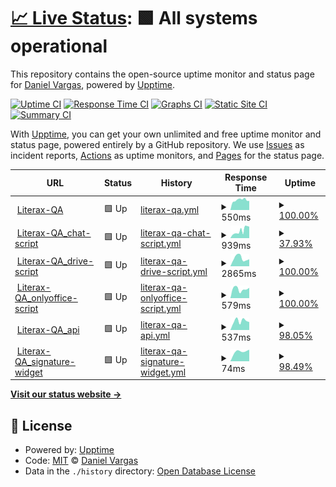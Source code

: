 # [📈 Live Status](https://demo.upptime.js.org): <!--live status--> **🟩 All systems operational**

This repository contains the open-source uptime monitor and status page for [Daniel Vargas](https://demo.upptime.js.org), powered by [Upptime](https://github.com/upptime/upptime).

[![Uptime CI](https://github.com/at-DanielVargas/literax-healts/workflows/Uptime%20CI/badge.svg)](https://github.com/at-DanielVargas/literax-healts/actions?query=workflow%3A%22Uptime+CI%22)
[![Response Time CI](https://github.com/at-DanielVargas/literax-healts/workflows/Response%20Time%20CI/badge.svg)](https://github.com/at-DanielVargas/literax-healts/actions?query=workflow%3A%22Response+Time+CI%22)
[![Graphs CI](https://github.com/at-DanielVargas/literax-healts/workflows/Graphs%20CI/badge.svg)](https://github.com/at-DanielVargas/literax-healts/actions?query=workflow%3A%22Graphs+CI%22)
[![Static Site CI](https://github.com/at-DanielVargas/literax-healts/workflows/Static%20Site%20CI/badge.svg)](https://github.com/at-DanielVargas/literax-healts/actions?query=workflow%3A%22Static+Site+CI%22)
[![Summary CI](https://github.com/at-DanielVargas/literax-healts/workflows/Summary%20CI/badge.svg)](https://github.com/at-DanielVargas/literax-healts/actions?query=workflow%3A%22Summary+CI%22)

With [Upptime](https://upptime.js.org), you can get your own unlimited and free uptime monitor and status page, powered entirely by a GitHub repository. We use [Issues](https://github.com/at-DanielVargas/literax-healts/issues) as incident reports, [Actions](https://github.com/at-DanielVargas/literax-healts/actions) as uptime monitors, and [Pages](https://demo.upptime.js.org) for the status page.

<!--start: status pages-->
<!-- This summary is generated by Upptime (https://github.com/upptime/upptime) -->
<!-- Do not edit this manually, your changes will be overwritten -->
<!-- prettier-ignore -->
| URL | Status | History | Response Time | Uptime |
| --- | ------ | ------- | ------------- | ------ |
| <img alt="" src="https://favicons.githubusercontent.com/literaxqa.origon.cloud" height="13"> [Literax-QA](https://literaxqa.origon.cloud/) | 🟩 Up | [literax-qa.yml](https://github.com/at-DanielVargas/literax-healts/commits/HEAD/history/literax-qa.yml) | <details><summary><img alt="Response time graph" src="./graphs/literax-qa/response-time-week.png" height="20"> 550ms</summary><br><a href="https://at-DanielVargas.github.io/literax-healts/history/literax-qa"><img alt="Response time 550" src="https://img.shields.io/endpoint?url=https%3A%2F%2Fraw.githubusercontent.com%2Fat-DanielVargas%2Fliterax-healts%2FHEAD%2Fapi%2Fliterax-qa%2Fresponse-time.json"></a><br><a href="https://at-DanielVargas.github.io/literax-healts/history/literax-qa"><img alt="24-hour response time 502" src="https://img.shields.io/endpoint?url=https%3A%2F%2Fraw.githubusercontent.com%2Fat-DanielVargas%2Fliterax-healts%2FHEAD%2Fapi%2Fliterax-qa%2Fresponse-time-day.json"></a><br><a href="https://at-DanielVargas.github.io/literax-healts/history/literax-qa"><img alt="7-day response time 550" src="https://img.shields.io/endpoint?url=https%3A%2F%2Fraw.githubusercontent.com%2Fat-DanielVargas%2Fliterax-healts%2FHEAD%2Fapi%2Fliterax-qa%2Fresponse-time-week.json"></a><br><a href="https://at-DanielVargas.github.io/literax-healts/history/literax-qa"><img alt="30-day response time 550" src="https://img.shields.io/endpoint?url=https%3A%2F%2Fraw.githubusercontent.com%2Fat-DanielVargas%2Fliterax-healts%2FHEAD%2Fapi%2Fliterax-qa%2Fresponse-time-month.json"></a><br><a href="https://at-DanielVargas.github.io/literax-healts/history/literax-qa"><img alt="1-year response time 550" src="https://img.shields.io/endpoint?url=https%3A%2F%2Fraw.githubusercontent.com%2Fat-DanielVargas%2Fliterax-healts%2FHEAD%2Fapi%2Fliterax-qa%2Fresponse-time-year.json"></a></details> | <details><summary><a href="https://at-DanielVargas.github.io/literax-healts/history/literax-qa">100.00%</a></summary><a href="https://at-DanielVargas.github.io/literax-healts/history/literax-qa"><img alt="All-time uptime 100.00%" src="https://img.shields.io/endpoint?url=https%3A%2F%2Fraw.githubusercontent.com%2Fat-DanielVargas%2Fliterax-healts%2FHEAD%2Fapi%2Fliterax-qa%2Fuptime.json"></a><br><a href="https://at-DanielVargas.github.io/literax-healts/history/literax-qa"><img alt="24-hour uptime 100.00%" src="https://img.shields.io/endpoint?url=https%3A%2F%2Fraw.githubusercontent.com%2Fat-DanielVargas%2Fliterax-healts%2FHEAD%2Fapi%2Fliterax-qa%2Fuptime-day.json"></a><br><a href="https://at-DanielVargas.github.io/literax-healts/history/literax-qa"><img alt="7-day uptime 100.00%" src="https://img.shields.io/endpoint?url=https%3A%2F%2Fraw.githubusercontent.com%2Fat-DanielVargas%2Fliterax-healts%2FHEAD%2Fapi%2Fliterax-qa%2Fuptime-week.json"></a><br><a href="https://at-DanielVargas.github.io/literax-healts/history/literax-qa"><img alt="30-day uptime 100.00%" src="https://img.shields.io/endpoint?url=https%3A%2F%2Fraw.githubusercontent.com%2Fat-DanielVargas%2Fliterax-healts%2FHEAD%2Fapi%2Fliterax-qa%2Fuptime-month.json"></a><br><a href="https://at-DanielVargas.github.io/literax-healts/history/literax-qa"><img alt="1-year uptime 100.00%" src="https://img.shields.io/endpoint?url=https%3A%2F%2Fraw.githubusercontent.com%2Fat-DanielVargas%2Fliterax-healts%2FHEAD%2Fapi%2Fliterax-qa%2Fuptime-year.json"></a></details>
| <img alt="" src="https://favicons.githubusercontent.com/front.literaxqa.origon.app" height="13"> [Literax-QA_chat-script](https://front.literaxqa.origon.app/chat_element/lit-chat.min.js) | 🟩 Up | [literax-qa-chat-script.yml](https://github.com/at-DanielVargas/literax-healts/commits/HEAD/history/literax-qa-chat-script.yml) | <details><summary><img alt="Response time graph" src="./graphs/literax-qa-chat-script/response-time-week.png" height="20"> 939ms</summary><br><a href="https://at-DanielVargas.github.io/literax-healts/history/literax-qa-chat-script"><img alt="Response time 939" src="https://img.shields.io/endpoint?url=https%3A%2F%2Fraw.githubusercontent.com%2Fat-DanielVargas%2Fliterax-healts%2FHEAD%2Fapi%2Fliterax-qa-chat-script%2Fresponse-time.json"></a><br><a href="https://at-DanielVargas.github.io/literax-healts/history/literax-qa-chat-script"><img alt="24-hour response time 1451" src="https://img.shields.io/endpoint?url=https%3A%2F%2Fraw.githubusercontent.com%2Fat-DanielVargas%2Fliterax-healts%2FHEAD%2Fapi%2Fliterax-qa-chat-script%2Fresponse-time-day.json"></a><br><a href="https://at-DanielVargas.github.io/literax-healts/history/literax-qa-chat-script"><img alt="7-day response time 939" src="https://img.shields.io/endpoint?url=https%3A%2F%2Fraw.githubusercontent.com%2Fat-DanielVargas%2Fliterax-healts%2FHEAD%2Fapi%2Fliterax-qa-chat-script%2Fresponse-time-week.json"></a><br><a href="https://at-DanielVargas.github.io/literax-healts/history/literax-qa-chat-script"><img alt="30-day response time 939" src="https://img.shields.io/endpoint?url=https%3A%2F%2Fraw.githubusercontent.com%2Fat-DanielVargas%2Fliterax-healts%2FHEAD%2Fapi%2Fliterax-qa-chat-script%2Fresponse-time-month.json"></a><br><a href="https://at-DanielVargas.github.io/literax-healts/history/literax-qa-chat-script"><img alt="1-year response time 939" src="https://img.shields.io/endpoint?url=https%3A%2F%2Fraw.githubusercontent.com%2Fat-DanielVargas%2Fliterax-healts%2FHEAD%2Fapi%2Fliterax-qa-chat-script%2Fresponse-time-year.json"></a></details> | <details><summary><a href="https://at-DanielVargas.github.io/literax-healts/history/literax-qa-chat-script">37.93%</a></summary><a href="https://at-DanielVargas.github.io/literax-healts/history/literax-qa-chat-script"><img alt="All-time uptime 37.93%" src="https://img.shields.io/endpoint?url=https%3A%2F%2Fraw.githubusercontent.com%2Fat-DanielVargas%2Fliterax-healts%2FHEAD%2Fapi%2Fliterax-qa-chat-script%2Fuptime.json"></a><br><a href="https://at-DanielVargas.github.io/literax-healts/history/literax-qa-chat-script"><img alt="24-hour uptime 100.00%" src="https://img.shields.io/endpoint?url=https%3A%2F%2Fraw.githubusercontent.com%2Fat-DanielVargas%2Fliterax-healts%2FHEAD%2Fapi%2Fliterax-qa-chat-script%2Fuptime-day.json"></a><br><a href="https://at-DanielVargas.github.io/literax-healts/history/literax-qa-chat-script"><img alt="7-day uptime 37.93%" src="https://img.shields.io/endpoint?url=https%3A%2F%2Fraw.githubusercontent.com%2Fat-DanielVargas%2Fliterax-healts%2FHEAD%2Fapi%2Fliterax-qa-chat-script%2Fuptime-week.json"></a><br><a href="https://at-DanielVargas.github.io/literax-healts/history/literax-qa-chat-script"><img alt="30-day uptime 37.93%" src="https://img.shields.io/endpoint?url=https%3A%2F%2Fraw.githubusercontent.com%2Fat-DanielVargas%2Fliterax-healts%2FHEAD%2Fapi%2Fliterax-qa-chat-script%2Fuptime-month.json"></a><br><a href="https://at-DanielVargas.github.io/literax-healts/history/literax-qa-chat-script"><img alt="1-year uptime 37.93%" src="https://img.shields.io/endpoint?url=https%3A%2F%2Fraw.githubusercontent.com%2Fat-DanielVargas%2Fliterax-healts%2FHEAD%2Fapi%2Fliterax-qa-chat-script%2Fuptime-year.json"></a></details>
| <img alt="" src="https://favicons.githubusercontent.com/front.literaxqa.origon.app" height="13"> [Literax-QA_drive-script](https://front.literaxqa.origon.app/widget/lit-drive.min.js) | 🟩 Up | [literax-qa-drive-script.yml](https://github.com/at-DanielVargas/literax-healts/commits/HEAD/history/literax-qa-drive-script.yml) | <details><summary><img alt="Response time graph" src="./graphs/literax-qa-drive-script/response-time-week.png" height="20"> 2865ms</summary><br><a href="https://at-DanielVargas.github.io/literax-healts/history/literax-qa-drive-script"><img alt="Response time 2865" src="https://img.shields.io/endpoint?url=https%3A%2F%2Fraw.githubusercontent.com%2Fat-DanielVargas%2Fliterax-healts%2FHEAD%2Fapi%2Fliterax-qa-drive-script%2Fresponse-time.json"></a><br><a href="https://at-DanielVargas.github.io/literax-healts/history/literax-qa-drive-script"><img alt="24-hour response time 2475" src="https://img.shields.io/endpoint?url=https%3A%2F%2Fraw.githubusercontent.com%2Fat-DanielVargas%2Fliterax-healts%2FHEAD%2Fapi%2Fliterax-qa-drive-script%2Fresponse-time-day.json"></a><br><a href="https://at-DanielVargas.github.io/literax-healts/history/literax-qa-drive-script"><img alt="7-day response time 2865" src="https://img.shields.io/endpoint?url=https%3A%2F%2Fraw.githubusercontent.com%2Fat-DanielVargas%2Fliterax-healts%2FHEAD%2Fapi%2Fliterax-qa-drive-script%2Fresponse-time-week.json"></a><br><a href="https://at-DanielVargas.github.io/literax-healts/history/literax-qa-drive-script"><img alt="30-day response time 2865" src="https://img.shields.io/endpoint?url=https%3A%2F%2Fraw.githubusercontent.com%2Fat-DanielVargas%2Fliterax-healts%2FHEAD%2Fapi%2Fliterax-qa-drive-script%2Fresponse-time-month.json"></a><br><a href="https://at-DanielVargas.github.io/literax-healts/history/literax-qa-drive-script"><img alt="1-year response time 2865" src="https://img.shields.io/endpoint?url=https%3A%2F%2Fraw.githubusercontent.com%2Fat-DanielVargas%2Fliterax-healts%2FHEAD%2Fapi%2Fliterax-qa-drive-script%2Fresponse-time-year.json"></a></details> | <details><summary><a href="https://at-DanielVargas.github.io/literax-healts/history/literax-qa-drive-script">100.00%</a></summary><a href="https://at-DanielVargas.github.io/literax-healts/history/literax-qa-drive-script"><img alt="All-time uptime 100.00%" src="https://img.shields.io/endpoint?url=https%3A%2F%2Fraw.githubusercontent.com%2Fat-DanielVargas%2Fliterax-healts%2FHEAD%2Fapi%2Fliterax-qa-drive-script%2Fuptime.json"></a><br><a href="https://at-DanielVargas.github.io/literax-healts/history/literax-qa-drive-script"><img alt="24-hour uptime 100.00%" src="https://img.shields.io/endpoint?url=https%3A%2F%2Fraw.githubusercontent.com%2Fat-DanielVargas%2Fliterax-healts%2FHEAD%2Fapi%2Fliterax-qa-drive-script%2Fuptime-day.json"></a><br><a href="https://at-DanielVargas.github.io/literax-healts/history/literax-qa-drive-script"><img alt="7-day uptime 100.00%" src="https://img.shields.io/endpoint?url=https%3A%2F%2Fraw.githubusercontent.com%2Fat-DanielVargas%2Fliterax-healts%2FHEAD%2Fapi%2Fliterax-qa-drive-script%2Fuptime-week.json"></a><br><a href="https://at-DanielVargas.github.io/literax-healts/history/literax-qa-drive-script"><img alt="30-day uptime 100.00%" src="https://img.shields.io/endpoint?url=https%3A%2F%2Fraw.githubusercontent.com%2Fat-DanielVargas%2Fliterax-healts%2FHEAD%2Fapi%2Fliterax-qa-drive-script%2Fuptime-month.json"></a><br><a href="https://at-DanielVargas.github.io/literax-healts/history/literax-qa-drive-script"><img alt="1-year uptime 100.00%" src="https://img.shields.io/endpoint?url=https%3A%2F%2Fraw.githubusercontent.com%2Fat-DanielVargas%2Fliterax-healts%2FHEAD%2Fapi%2Fliterax-qa-drive-script%2Fuptime-year.json"></a></details>
| <img alt="" src="https://favicons.githubusercontent.com/texteditor.literaxqa.origon.app" height="13"> [Literax-QA_onlyoffice-script](https://texteditor.literaxqa.origon.app/web/js/webcomponent.onlyoffice.min.js) | 🟩 Up | [literax-qa-onlyoffice-script.yml](https://github.com/at-DanielVargas/literax-healts/commits/HEAD/history/literax-qa-onlyoffice-script.yml) | <details><summary><img alt="Response time graph" src="./graphs/literax-qa-onlyoffice-script/response-time-week.png" height="20"> 579ms</summary><br><a href="https://at-DanielVargas.github.io/literax-healts/history/literax-qa-onlyoffice-script"><img alt="Response time 579" src="https://img.shields.io/endpoint?url=https%3A%2F%2Fraw.githubusercontent.com%2Fat-DanielVargas%2Fliterax-healts%2FHEAD%2Fapi%2Fliterax-qa-onlyoffice-script%2Fresponse-time.json"></a><br><a href="https://at-DanielVargas.github.io/literax-healts/history/literax-qa-onlyoffice-script"><img alt="24-hour response time 651" src="https://img.shields.io/endpoint?url=https%3A%2F%2Fraw.githubusercontent.com%2Fat-DanielVargas%2Fliterax-healts%2FHEAD%2Fapi%2Fliterax-qa-onlyoffice-script%2Fresponse-time-day.json"></a><br><a href="https://at-DanielVargas.github.io/literax-healts/history/literax-qa-onlyoffice-script"><img alt="7-day response time 579" src="https://img.shields.io/endpoint?url=https%3A%2F%2Fraw.githubusercontent.com%2Fat-DanielVargas%2Fliterax-healts%2FHEAD%2Fapi%2Fliterax-qa-onlyoffice-script%2Fresponse-time-week.json"></a><br><a href="https://at-DanielVargas.github.io/literax-healts/history/literax-qa-onlyoffice-script"><img alt="30-day response time 579" src="https://img.shields.io/endpoint?url=https%3A%2F%2Fraw.githubusercontent.com%2Fat-DanielVargas%2Fliterax-healts%2FHEAD%2Fapi%2Fliterax-qa-onlyoffice-script%2Fresponse-time-month.json"></a><br><a href="https://at-DanielVargas.github.io/literax-healts/history/literax-qa-onlyoffice-script"><img alt="1-year response time 579" src="https://img.shields.io/endpoint?url=https%3A%2F%2Fraw.githubusercontent.com%2Fat-DanielVargas%2Fliterax-healts%2FHEAD%2Fapi%2Fliterax-qa-onlyoffice-script%2Fresponse-time-year.json"></a></details> | <details><summary><a href="https://at-DanielVargas.github.io/literax-healts/history/literax-qa-onlyoffice-script">100.00%</a></summary><a href="https://at-DanielVargas.github.io/literax-healts/history/literax-qa-onlyoffice-script"><img alt="All-time uptime 100.00%" src="https://img.shields.io/endpoint?url=https%3A%2F%2Fraw.githubusercontent.com%2Fat-DanielVargas%2Fliterax-healts%2FHEAD%2Fapi%2Fliterax-qa-onlyoffice-script%2Fuptime.json"></a><br><a href="https://at-DanielVargas.github.io/literax-healts/history/literax-qa-onlyoffice-script"><img alt="24-hour uptime 100.00%" src="https://img.shields.io/endpoint?url=https%3A%2F%2Fraw.githubusercontent.com%2Fat-DanielVargas%2Fliterax-healts%2FHEAD%2Fapi%2Fliterax-qa-onlyoffice-script%2Fuptime-day.json"></a><br><a href="https://at-DanielVargas.github.io/literax-healts/history/literax-qa-onlyoffice-script"><img alt="7-day uptime 100.00%" src="https://img.shields.io/endpoint?url=https%3A%2F%2Fraw.githubusercontent.com%2Fat-DanielVargas%2Fliterax-healts%2FHEAD%2Fapi%2Fliterax-qa-onlyoffice-script%2Fuptime-week.json"></a><br><a href="https://at-DanielVargas.github.io/literax-healts/history/literax-qa-onlyoffice-script"><img alt="30-day uptime 100.00%" src="https://img.shields.io/endpoint?url=https%3A%2F%2Fraw.githubusercontent.com%2Fat-DanielVargas%2Fliterax-healts%2FHEAD%2Fapi%2Fliterax-qa-onlyoffice-script%2Fuptime-month.json"></a><br><a href="https://at-DanielVargas.github.io/literax-healts/history/literax-qa-onlyoffice-script"><img alt="1-year uptime 100.00%" src="https://img.shields.io/endpoint?url=https%3A%2F%2Fraw.githubusercontent.com%2Fat-DanielVargas%2Fliterax-healts%2FHEAD%2Fapi%2Fliterax-qa-onlyoffice-script%2Fuptime-year.json"></a></details>
| <img alt="" src="https://favicons.githubusercontent.com/api.literaxqa.origon.app" height="13"> [Literax-QA_api](https://api.literaxqa.origon.app/api/v2/users) | 🟩 Up | [literax-qa-api.yml](https://github.com/at-DanielVargas/literax-healts/commits/HEAD/history/literax-qa-api.yml) | <details><summary><img alt="Response time graph" src="./graphs/literax-qa-api/response-time-week.png" height="20"> 537ms</summary><br><a href="https://at-DanielVargas.github.io/literax-healts/history/literax-qa-api"><img alt="Response time 537" src="https://img.shields.io/endpoint?url=https%3A%2F%2Fraw.githubusercontent.com%2Fat-DanielVargas%2Fliterax-healts%2FHEAD%2Fapi%2Fliterax-qa-api%2Fresponse-time.json"></a><br><a href="https://at-DanielVargas.github.io/literax-healts/history/literax-qa-api"><img alt="24-hour response time 576" src="https://img.shields.io/endpoint?url=https%3A%2F%2Fraw.githubusercontent.com%2Fat-DanielVargas%2Fliterax-healts%2FHEAD%2Fapi%2Fliterax-qa-api%2Fresponse-time-day.json"></a><br><a href="https://at-DanielVargas.github.io/literax-healts/history/literax-qa-api"><img alt="7-day response time 537" src="https://img.shields.io/endpoint?url=https%3A%2F%2Fraw.githubusercontent.com%2Fat-DanielVargas%2Fliterax-healts%2FHEAD%2Fapi%2Fliterax-qa-api%2Fresponse-time-week.json"></a><br><a href="https://at-DanielVargas.github.io/literax-healts/history/literax-qa-api"><img alt="30-day response time 537" src="https://img.shields.io/endpoint?url=https%3A%2F%2Fraw.githubusercontent.com%2Fat-DanielVargas%2Fliterax-healts%2FHEAD%2Fapi%2Fliterax-qa-api%2Fresponse-time-month.json"></a><br><a href="https://at-DanielVargas.github.io/literax-healts/history/literax-qa-api"><img alt="1-year response time 537" src="https://img.shields.io/endpoint?url=https%3A%2F%2Fraw.githubusercontent.com%2Fat-DanielVargas%2Fliterax-healts%2FHEAD%2Fapi%2Fliterax-qa-api%2Fresponse-time-year.json"></a></details> | <details><summary><a href="https://at-DanielVargas.github.io/literax-healts/history/literax-qa-api">98.05%</a></summary><a href="https://at-DanielVargas.github.io/literax-healts/history/literax-qa-api"><img alt="All-time uptime 98.05%" src="https://img.shields.io/endpoint?url=https%3A%2F%2Fraw.githubusercontent.com%2Fat-DanielVargas%2Fliterax-healts%2FHEAD%2Fapi%2Fliterax-qa-api%2Fuptime.json"></a><br><a href="https://at-DanielVargas.github.io/literax-healts/history/literax-qa-api"><img alt="24-hour uptime 93.91%" src="https://img.shields.io/endpoint?url=https%3A%2F%2Fraw.githubusercontent.com%2Fat-DanielVargas%2Fliterax-healts%2FHEAD%2Fapi%2Fliterax-qa-api%2Fuptime-day.json"></a><br><a href="https://at-DanielVargas.github.io/literax-healts/history/literax-qa-api"><img alt="7-day uptime 98.05%" src="https://img.shields.io/endpoint?url=https%3A%2F%2Fraw.githubusercontent.com%2Fat-DanielVargas%2Fliterax-healts%2FHEAD%2Fapi%2Fliterax-qa-api%2Fuptime-week.json"></a><br><a href="https://at-DanielVargas.github.io/literax-healts/history/literax-qa-api"><img alt="30-day uptime 98.05%" src="https://img.shields.io/endpoint?url=https%3A%2F%2Fraw.githubusercontent.com%2Fat-DanielVargas%2Fliterax-healts%2FHEAD%2Fapi%2Fliterax-qa-api%2Fuptime-month.json"></a><br><a href="https://at-DanielVargas.github.io/literax-healts/history/literax-qa-api"><img alt="1-year uptime 98.05%" src="https://img.shields.io/endpoint?url=https%3A%2F%2Fraw.githubusercontent.com%2Fat-DanielVargas%2Fliterax-healts%2FHEAD%2Fapi%2Fliterax-qa-api%2Fuptime-year.json"></a></details>
| <img alt="" src="https://favicons.githubusercontent.com/front.literaxqa.origon.app" height="13"> [Literax-QA_signature-widget](https://front.literaxqa.origon.app/widgets/) | 🟩 Up | [literax-qa-signature-widget.yml](https://github.com/at-DanielVargas/literax-healts/commits/HEAD/history/literax-qa-signature-widget.yml) | <details><summary><img alt="Response time graph" src="./graphs/literax-qa-signature-widget/response-time-week.png" height="20"> 74ms</summary><br><a href="https://at-DanielVargas.github.io/literax-healts/history/literax-qa-signature-widget"><img alt="Response time 74" src="https://img.shields.io/endpoint?url=https%3A%2F%2Fraw.githubusercontent.com%2Fat-DanielVargas%2Fliterax-healts%2FHEAD%2Fapi%2Fliterax-qa-signature-widget%2Fresponse-time.json"></a><br><a href="https://at-DanielVargas.github.io/literax-healts/history/literax-qa-signature-widget"><img alt="24-hour response time 82" src="https://img.shields.io/endpoint?url=https%3A%2F%2Fraw.githubusercontent.com%2Fat-DanielVargas%2Fliterax-healts%2FHEAD%2Fapi%2Fliterax-qa-signature-widget%2Fresponse-time-day.json"></a><br><a href="https://at-DanielVargas.github.io/literax-healts/history/literax-qa-signature-widget"><img alt="7-day response time 74" src="https://img.shields.io/endpoint?url=https%3A%2F%2Fraw.githubusercontent.com%2Fat-DanielVargas%2Fliterax-healts%2FHEAD%2Fapi%2Fliterax-qa-signature-widget%2Fresponse-time-week.json"></a><br><a href="https://at-DanielVargas.github.io/literax-healts/history/literax-qa-signature-widget"><img alt="30-day response time 74" src="https://img.shields.io/endpoint?url=https%3A%2F%2Fraw.githubusercontent.com%2Fat-DanielVargas%2Fliterax-healts%2FHEAD%2Fapi%2Fliterax-qa-signature-widget%2Fresponse-time-month.json"></a><br><a href="https://at-DanielVargas.github.io/literax-healts/history/literax-qa-signature-widget"><img alt="1-year response time 74" src="https://img.shields.io/endpoint?url=https%3A%2F%2Fraw.githubusercontent.com%2Fat-DanielVargas%2Fliterax-healts%2FHEAD%2Fapi%2Fliterax-qa-signature-widget%2Fresponse-time-year.json"></a></details> | <details><summary><a href="https://at-DanielVargas.github.io/literax-healts/history/literax-qa-signature-widget">98.49%</a></summary><a href="https://at-DanielVargas.github.io/literax-healts/history/literax-qa-signature-widget"><img alt="All-time uptime 98.49%" src="https://img.shields.io/endpoint?url=https%3A%2F%2Fraw.githubusercontent.com%2Fat-DanielVargas%2Fliterax-healts%2FHEAD%2Fapi%2Fliterax-qa-signature-widget%2Fuptime.json"></a><br><a href="https://at-DanielVargas.github.io/literax-healts/history/literax-qa-signature-widget"><img alt="24-hour uptime 100.00%" src="https://img.shields.io/endpoint?url=https%3A%2F%2Fraw.githubusercontent.com%2Fat-DanielVargas%2Fliterax-healts%2FHEAD%2Fapi%2Fliterax-qa-signature-widget%2Fuptime-day.json"></a><br><a href="https://at-DanielVargas.github.io/literax-healts/history/literax-qa-signature-widget"><img alt="7-day uptime 98.49%" src="https://img.shields.io/endpoint?url=https%3A%2F%2Fraw.githubusercontent.com%2Fat-DanielVargas%2Fliterax-healts%2FHEAD%2Fapi%2Fliterax-qa-signature-widget%2Fuptime-week.json"></a><br><a href="https://at-DanielVargas.github.io/literax-healts/history/literax-qa-signature-widget"><img alt="30-day uptime 98.49%" src="https://img.shields.io/endpoint?url=https%3A%2F%2Fraw.githubusercontent.com%2Fat-DanielVargas%2Fliterax-healts%2FHEAD%2Fapi%2Fliterax-qa-signature-widget%2Fuptime-month.json"></a><br><a href="https://at-DanielVargas.github.io/literax-healts/history/literax-qa-signature-widget"><img alt="1-year uptime 98.49%" src="https://img.shields.io/endpoint?url=https%3A%2F%2Fraw.githubusercontent.com%2Fat-DanielVargas%2Fliterax-healts%2FHEAD%2Fapi%2Fliterax-qa-signature-widget%2Fuptime-year.json"></a></details>

<!--end: status pages-->

[**Visit our status website →**](https://demo.upptime.js.org)

## 📄 License

- Powered by: [Upptime](https://github.com/upptime/upptime)
- Code: [MIT](./LICENSE) © [Daniel Vargas](https://demo.upptime.js.org)
- Data in the `./history` directory: [Open Database License](https://opendatacommons.org/licenses/odbl/1-0/)
